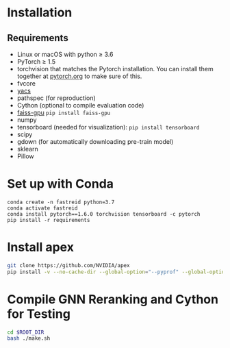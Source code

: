 # Installation

## Requirements

- Linux or macOS with python ≥ 3.6
- PyTorch ≥ 1.5
- torchvision that matches the Pytorch installation. You can install them together at [pytorch.org](https://pytorch.org/) to make sure of this.
- fvcore
- [yacs](https://github.com/rbgirshick/yacs)
- pathspec (for reproduction)
- Cython (optional to compile evaluation code)
- [faiss-gpu](https://github.com/facebookresearch/faiss) `pip install faiss-gpu`
- numpy
- tensorboard (needed for visualization): `pip install tensorboard`
- scipy
- gdown (for automatically downloading pre-train model)
- sklearn
- Pillow

# Set up with Conda
```shell script
conda create -n fastreid python=3.7
conda activate fastreid
conda install pytorch==1.6.0 torchvision tensorboard -c pytorch
pip install -r requirements
```

# Install apex
```bash
git clone https://github.com/NVIDIA/apex
pip install -v --no-cache-dir --global-option="--pyprof" --global-option="--cpp_ext" --global-option="--cuda_ext" ./
```

# Compile GNN Reranking and Cython for Testing
```bash
cd $ROOT_DIR
bash ./make.sh
```
